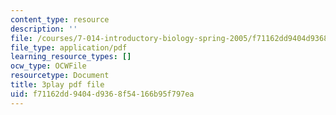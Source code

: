 ```yaml
---
content_type: resource
description: ''
file: /courses/7-014-introductory-biology-spring-2005/f71162dd9404d9368f54166b95f797ea_uQRTFmC5_GA.pdf
file_type: application/pdf
learning_resource_types: []
ocw_type: OCWFile
resourcetype: Document
title: 3play pdf file
uid: f71162dd-9404-d936-8f54-166b95f797ea
---
```

